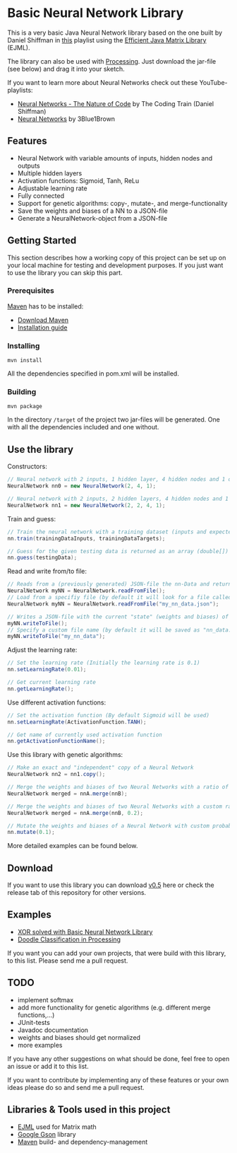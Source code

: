# Basic Neural Network Library

This is a very basic Java Neural Network library based on the one built by Daniel Shiffman in [this](https://www.youtube.com/watch?v=XJ7HLz9VYz0&list=PLRqwX-V7Uu6aCibgK1PTWWu9by6XFdCfh) playlist using the [Efficient Java Matrix Library](https://www.ejml.org) (EJML).

The library can also be used with [Processing](https://processing.org). Just download the jar-file (see below) and drag it into your sketch.

If you want to learn more about Neural Networks check out these YouTube-playlists:
- [Neural Networks - The Nature of Code](https://www.youtube.com/watch?v=XJ7HLz9VYz0&list=PLRqwX-V7Uu6aCibgK1PTWWu9by6XFdCfh) by The Coding Train (Daniel Shiffman)
- [Neural Networks](https://www.youtube.com/watch?v=aircAruvnKk&list=PLZHQObOWTQDNU6R1_67000Dx_ZCJB-3pi) by 3Blue1Brown
 
## Features

- Neural Network with variable amounts of inputs, hidden nodes and outputs
- Multiple hidden layers
- Activation functions: Sigmoid, Tanh, ReLu
- Adjustable learning rate
- Fully connected
- Support for genetic algorithms: copy-, mutate-, and merge-functionality
- Save the weights and biases of a NN to a JSON-file
- Generate a NeuralNetwork-object from a JSON-file

## Getting Started

This section describes how a working copy of this project can be set up on your local machine for testing and development purposes. If you just want to use the library you can skip this part.

### Prerequisites
[Maven](https://maven.apache.org) has to be installed:
- [Download Maven](https://maven.apache.org/download.cgi)
- [Installation guide](https://maven.apache.org/install.html)

### Installing
```
mvn install
```
All the dependencies specified in pom.xml will be installed.

### Building
```
mvn package
```
In the directory ```/target``` of the project two jar-files will be generated. One with all the dependencies included and one without.

## Use the library

Constructors:
```java
// Neural network with 2 inputs, 1 hidden layer, 4 hidden nodes and 1 output
NeuralNetwork nn0 = new NeuralNetwork(2, 4, 1);

// Neural network with 2 inputs, 2 hidden layers, 4 hidden nodes and 1 output
NeuralNetwork nn1 = new NeuralNetwork(2, 2, 4, 1);
```

Train and guess:
```java
// Train the neural network with a training dataset (inputs and expected outputs)
nn.train(trainingDataInputs, trainingDataTargets);

// Guess for the given testing data is returned as an array (double[])
nn.guess(testingData);
```

Read and write from/to file:
```java
// Reads from a (previously generated) JSON-file the nn-Data and returns a NeuralNetwork-object
NeuralNetwork myNN = NeuralNetwork.readFromFile();
// Load from a specifiy file (by default it will look for a file called "nn_data.json")
NeuralNetwork myNN = NeuralNetwork.readFromFile("my_nn_data.json");

// Writes a JSON-file with the current "state" (weights and biases) of the NN
myNN.writeToFile();
// Specify a custom file name (by default it will be saved as "nn_data.json")
myNN.writeToFile("my_nn_data");
```

Adjust the learning rate:
```java
// Set the learning rate (Initially the learning rate is 0.1)
nn.setLearningRate(0.01);

// Get current learning rate
nn.getLearningRate();
```

Use different activation functions:
```java
// Set the activation function (By default Sigmoid will be used)
nn.setLearningRate(ActivationFunction.TANH);

// Get name of currently used activation function
nn.getActivationFunctionName();
```

Use this library with genetic algorithms:
```java
// Make an exact and "independent" copy of a Neural Network
NeuralNetwork nn2 = nn1.copy();

// Merge the weights and biases of two Neural Networks with a ratio of 50:50
NeuralNetwork merged = nnA.merge(nnB);

// Merge the weights and biases of two Neural Networks with a custom ratio (here: 20:80)
NeuralNetwork merged = nnA.merge(nnB, 0.2);

// Mutate the weights and biases of a Neural Network with custom probability
nn.mutate(0.1);
```
More detailed examples can be found below.

## Download

If you want to use this library you can download [v0.5](https://github.com/kim-marcel/basic_neural_network/releases/download/v0.5/basic_neural_network-v0.5.jar) here or check the release tab of this repository for other versions.

## Examples

- [XOR solved with Basic Neural Network Library](https://github.com/kim-marcel/xor_with_nn)
- [Doodle Classification in Processing](https://github.com/kim-marcel/doodle_classifier)

If you want you can add your own projects, that were build with this library, to this list. Please send me a pull request.

## TODO

- implement softmax
- add more functionality for genetic algorithms (e.g. different merge functions,...)
- JUnit-tests
- Javadoc documentation
- weights and biases should get normalized
- more examples

If you have any other suggestions on what should be done, feel free to open an issue or add it to this list.

If you want to contribute by implementing any of these features or your own ideas please do so and send me a pull request.

## Libraries & Tools used in this project

- [EJML](https://www.ejml.org) used for Matrix math
- [Google Gson](https://github.com/google/gson) library
- [Maven](https://maven.apache.org) build- and dependency-management
